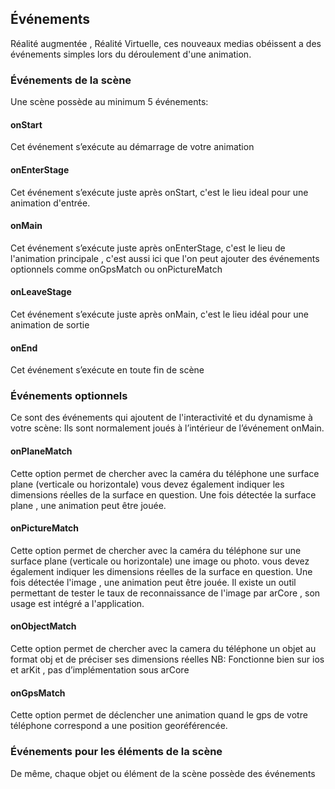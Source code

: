 ## Événements
Réalité augmentée , Réalité Virtuelle, ces nouveaux medias obéissent a des événements simples lors du déroulement d'une animation.

### Événements de la scène
Une scène possède au minimum 5 événements:

#### onStart
Cet événement s’exécute au démarrage de votre animation

#### onEnterStage
Cet événement s’exécute juste après onStart, c'est le lieu ideal pour une animation d'entrée.

#### onMain
Cet événement s’exécute juste après onEnterStage, c'est le lieu de l'animation principale , c'est aussi ici que l'on peut ajouter des événements optionnels comme onGpsMatch ou onPictureMatch

#### onLeaveStage
Cet événement s’exécute juste après onMain, c'est le lieu idéal pour une animation de sortie

#### onEnd
Cet événement s’exécute en toute fin de scène

### Événements optionnels
Ce sont des événements qui ajoutent de l'interactivité et du dynamisme à votre scène:
Ils sont normalement joués à l’intérieur de l’événement onMain.

#### onPlaneMatch
Cette option permet de chercher avec la caméra du téléphone une surface plane (verticale ou horizontale) vous devez également indiquer les dimensions réelles de la surface en question.
Une fois détectée la surface plane , une animation peut être jouée.

#### onPictureMatch
Cette option permet de chercher avec la caméra du téléphone sur une surface plane (verticale ou horizontale) une image ou photo. vous devez également indiquer les dimensions réelles de la surface en question.
Une fois détectée l'image , une animation peut être jouée.
Il existe un outil permettant de tester le taux de reconnaissance de l'image par arCore , son usage est intégré a l'application.

#### onObjectMatch
Cette option permet de chercher avec la camera du téléphone un objet au format obj et de préciser ses dimensions réelles
NB: Fonctionne bien sur ios et arKit , pas d’implémentation sous arCore

#### onGpsMatch
Cette option permet de déclencher une animation quand le gps de votre téléphone correspond a une position georéférencée.

### Événements pour les éléments de la scène
De même, chaque objet ou élément de la scène possède des événements  
